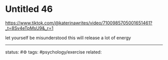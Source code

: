 # Untitled 46
https://www.tiktok.com/@katerinawrites/video/7100985705001651461?_t=8Sv4eTpMsU9&_r=1

let yourself be misunderstood
this will release a lot of energy

--- 
status: #⚙️ 
tags: #psychology/exercise 
related: 